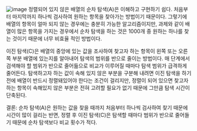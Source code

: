 ![image](https://github.com/user-attachments/assets/7f0b9405-732a-4cec-bcec-7711be11b472)
정렬되어 있지 않은 배열의 순차 탐색(A)은 이해하고 구현하기 쉽다. 처음부터 마지막까지 하나씩 검사하여 원하는 항목을 찾아가는 방법이기 때문이다. 그렇기에 배열의 항목이 얼마 되지 않는 경우에는 충분히 가능한 알고리즘이지만, 과제와 같이 배열이 많은 항목을 가지는 경우에서 순차 탐색을 하는 것은 1000개 중 원하는 하나를 찾는 것이기 때문에 너무 비효율 적인 방법이다.

이진 탐색(C)은 배열의 중앙에 있는 값을 조사하여 찾고자 하는 항목이 왼쪽 또는 오른쪽 부분 배열에 있는지를 알아내어 탐색의 범위를 반으로 줄이는 방법이다. 매 단계에서 검색해야 할 범위가 반으로 줄어듦으로 비교가 이루어질 때마다 탐색 범위가 급격하게 줄어든다. 탐색하고자 하는 값이 속해 있지 않은 부분을 구분해 내려면 이진 탐색을 하기 전에 배열이 반드시 정렬돼있어야 한다는 조건이 걸리지만, 정렬이 되어 있으면 찾고자 하는 항목이 속해있지 않은 부분은 전혀 고려할 필요가 없기 때문에 그만큼 탐색 시간이 단축된다.

결론: 순차 탐색(A)은 원하는 값을 찾을 때까지 처음부터 하나씩 검사하여 찾기 때문에 시간이 많이 걸리는 반면, 정렬 후 이진 탐색(C)은 탐색할 때마다 범위가 반으로 줄어들기 때문에 순차 탐색보다 비교 횟수가 적다.
